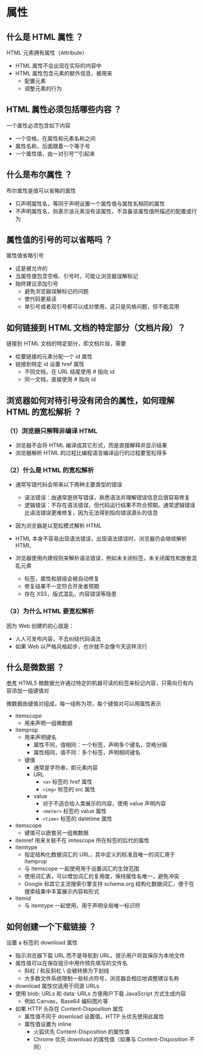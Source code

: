# 属性

## 什么是 HTML 属性 ？

HTML 元素拥有属性（Attribute）

- HTML 属性不会出现在实际的内容中
- HTML 属性包含元素的额外信息，被用来
  - 配置元素
  - 调整元素的行为

## HTML 属性必须包括哪些内容 ？

一个属性必须包含如下内容

- 一个空格，在属性和元素名称之间
- 属性名称，后面跟着一个等于号
- 一个属性值，由一对引号“”引起来

## 什么是布尔属性 ？

布尔属性是值可以省略的属性

- 只声明属性名，等同于声明设置一个属性值与属性名相同的属性
- 不声明属性名，则表示该元素没有该属性，不具备该属性值所描述的配置或行为

## 属性值的引号的可以省略吗 ？

属性值省略引号

- 这是被允许的
- 当属性值包含空格、引号时，可能让浏览器误解标记
- 始终建议添加引号
  - 避免浏览器误解标记的问题
  - 使代码更易读
  - 单引号或者双引号都可以成对使用，这只是风格问题，但不能混用

## 如何链接到 HTML 文档的特定部分（文档片段）？

链接到 HTML 文档的特定部分，即文档片段，需要

- 给要链接的元素分配一个 id 属性
- 链接到特定 id 设置 href 属性
  - 不同文档，在 URL 结尾使用 # 指向 id
  - 同一文档，直接使用 # 指向 id

## 浏览器如何对待引号没有闭合的属性，如何理解 HTML 的宽松解析 ？

### （1）浏览器只解释非编译 HTML

- 浏览器不会将 HTML 编译成其它形式，而是直接解释并显示结果
- 浏览器解析 HTML 的过程比编程语言编译运行的过程要宽松得多

### （2）什么是 HTML 的宽松解析

- 通常写错代码会带来以下两种主要类型的错误
  - 语法错误：由通常是拼写错误，熟悉语法并理解错误信息后很容易修复
  - 逻辑错误：不存在语法错误，但代码运行结果不符合预期。通常逻辑错误比语法错误更难修复，因为无法得到指向错误源头的信息
- 因为浏览器是以宽松模式解析 HTML
- HTML 本身不容易出现语法错误，出现语法错误时，浏览器仍会继续解析 HTML
- 浏览器使用内建规则来解析语法错误，例如未关闭标签，未关闭属性和嵌套混乱元素

  - 标签，属性和层级会被自动修复
  - 修复结果不一定符合开发者预期
  - 存在 XSS，版式混乱，内容错误等隐患

### （3）为什么 HTML 要宽松解析

因为 Web 创建的初心就是：

- 人人可发布内容，不去纠结代码语法
- 如果 Web 以严格风格起步，也许就不会像今天这样流行

## 什么是微数据 ？

[参考](https://kayosite.com/html5-microdata.html)
HTML5 微数据允许通过特定的机器可读的标签来标记内容，只需向已有内容添加一组键值对

微数据由键值对组成，每一组称为项，每个键值对可以用属性表示

- itemscope
  - 用来声明一组微数据
- itemprop
  - 用来声明键名
    - 属性不同，值相同：一个标签，声明多个键名，空格分隔
    - 属性相同，值不同：多个标签，声明相同键名
  - 键值
    - 通常是字符串，即元素内容
    - URL
      - `<a>` 标签的 href 属性
      - `<img>` 标签的 src 属性
    - value
      - 对于不适合给人类展示的内容，使用 value 声明内容
      - `<meter>` 标签的 value 属性
      - `<time>` 标签的 datetime 属性
- itemscope
  - 键值可以嵌套另一组微数据
- itemref
  用来关联不在 imtescope 所在标签的后代的属性
- itemtype
  - 指定结构化数据词汇的 URL，其中定义的标准且唯一的词汇用于 itemprop
  - 与 itemscope 一起使用用于设置词汇的生效范围
  - 使用词汇表，可以增加词汇的复用度，保持属性名唯一，避免冲突
  - Google 和其它主流搜索引擎支持 schema.org 结构化数据词汇，便于在搜索结果中丰富展示内容和形式
- itemid
  - 与 itemtype 一起使用，用于声明全局唯一标识符

## 如何创建一个下载链接 ？

设置 a 标签的 download 属性

- 指示浏览器下载 URL 而不是导航到 URL，提示用户将其保存为本地文件
- 属性值可以在保存提示中用作预先填写的文件名
  - 斜杠 / 和反斜杠 \ 会被转换为下划线
  - 大多数文件系统限制一些标点符号，浏览器会相应地调整建议名称
- download 属性仅适用于同源 URLs
- 使用 blob: URLs 和 data: URLs 方便用户下载 JavaScript 方式生成内容
  - 例如 Canvas，Base64 编码图片等
- 如果 HTTP 头存在 Content-Disposition 属性
  - 属性值不同于 download 设置值，HTTP 头优先使用此属性
  - 属性值设置为 inline
    - 火狐优先 Content-Disposition 的属性值
    - Chrome 优先 download 的属性值（如果与 Content-Disposition 不同）
